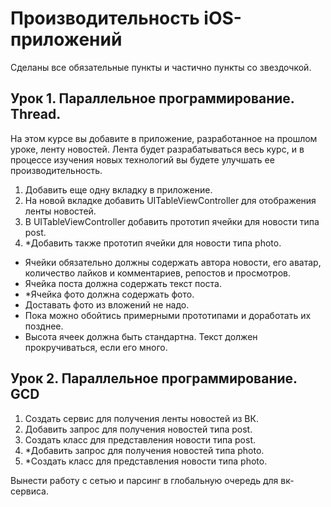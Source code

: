 # Производительность iOS-приложений
Сделаны все обязательные пункты и частично пункты со звездочкой.

## Урок 1. Параллельное программирование. Thread.
На этом курсе вы добавите в приложение, разработанное на прошлом уроке, ленту новостей. Лента будет разрабатываться весь курс, и в процессе изучения новых технологий вы будете улучшать ее производительность.
1. Добавить еще одну вкладку в приложение.
2. На новой вкладке добавить UITableViewController для отображения ленты новостей.
3. В UITableViewController добавить прототип ячейки для новости типа post.
4. *Добавить также прототип ячейки для новости типа photo.

- Ячейки обязательно должны содержать автора новости, его аватар, количество лайков и комментариев, репостов и просмотров.
- Ячейка поста должна содержать текст поста.
- *Ячейка фото должна содержать фото.
- Доставать фото из вложений не надо.
- Пока можно обойтись примерными прототипами и доработать их позднее.
- Высота ячеек должна быть стандартна. Текст должен прокручиваться, если его много.

## Урок 2. Параллельное программирование. GCD
1. Создать сервис для получения ленты новостей из ВК.
2. Добавить запрос для получения новостей типа post.
3. Создать класс для представления новости типа post.
4. *Добавить запрос для получения новостей типа photo.
5. *Создать класс для представления новости типа photo.

Вынести работу с сетью и парсинг в глобальную очередь для вк-сервиса.
